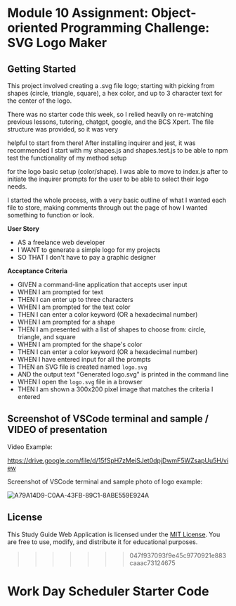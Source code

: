 # Module 10 Assignment: Object-oriented Programming Challenge: SVG Logo Maker

## Getting Started

This project involved creating a .svg file logo; starting with picking from shapes (circle, triangle, square), a hex color, and up to 3 character text for the center of the logo.

There was no starter code this week, so I relied heavily on re-watching previous lessons, tutoring, chatgpt, google, and the BCS Xpert. The file structure was provided, so it was very

helpful to start from there! After installing inquirer and jest, it was recommended I start with my shapes.js and shapes.test.js to be able to npm test the functionality of my method setup 

for the logo basic setup (color/shape). I was able to move to index.js after to initiate the inquirer prompts for the user to be able to select their logo needs.

I started the whole process, with a very basic outline of what I wanted each file to store, making comments through out the page of how I wanted something to function or look.

**User Story**

- AS a freelance web developer
- I WANT to generate a simple logo for my projects
- SO THAT I don't have to pay a graphic designer

**Acceptance Criteria**

- GIVEN a command-line application that accepts user input
- WHEN I am prompted for text
- THEN I can enter up to three characters
- WHEN I am prompted for the text color
- THEN I can enter a color keyword (OR a hexadecimal number)
- WHEN I am prompted for a shape
- THEN I am presented with a list of shapes to choose from: circle, triangle, and square
- WHEN I am prompted for the shape's color
- THEN I can enter a color keyword (OR a hexadecimal number)
- WHEN I have entered input for all the prompts
- THEN an SVG file is created named `logo.svg`
- AND the output text "Generated logo.svg" is printed in the command line
- WHEN I open the `logo.svg` file in a browser
- THEN I am shown a 300x200 pixel image that matches the criteria I entered

## Screenshot of VSCode terminal and sample / VIDEO of presentation

Video Example:

https://drive.google.com/file/d/15fSpH7zMeiSJet0dpjDwmF5WZsapUu5H/view

Screenshot of VSCode terminal and sample photo of logo example:

![A79A14D9-C0AA-43FB-89C1-8ABE559E924A](https://github.com/cristinedior/cjones-logo-maker/assets/148567509/c76757b9-f445-4cda-9ebf-b941502b11b3)


## License
This Study Guide Web Application is licensed under the [MIT License](link-to-license). You are free to use, modify, and distribute it for educational purposes.
>>>>>>> 047f937093f9e45c9770921e883caaac73124675
# Work Day Scheduler Starter Code
